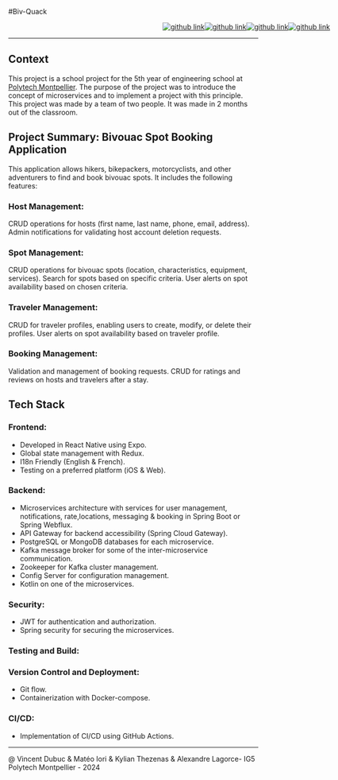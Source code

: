 #Biv-Quack

<div style="display:flex; flex-direction: row; justify-content: center; align-items: center; width: 100vw">
  <a target="_blank" href="https://github.com/VincentDub2/Biv-Quack">
  <img alt="github link" src="https://img.shields.io/badge/Biv'Quack-global-orange?logo=github&style=for-the-badge">
</a>
<a target="_blank" href="">
  <img alt="github link" src="https://img.shields.io/badge/Biv'Quack-docs-blue?logo=github&style=for-the-badge">
</a>
<a target="_blank" href="https://github.com/VincentDub2/ReactNativeIWA">
  <img alt="github link" src="https://img.shields.io/badge/Biv'Quack-frontend-blue?logo=github&style=for-the-badge">
</a>
<a target="_blank" href="https://github.com/VincentDub2/iwa-spring-kafka">
  <img alt="github link" src="https://img.shields.io/badge/Biv'Quack-microservices-blue?logo=github&style=for-the-badge">
</a>
</div>

---

## Context

This project is a school project for the 5th year of engineering school at [Polytech Montpellier](https://www.polytech.umontpellier.fr/). The purpose of the project was to introduce the concept of microservices and to implement a project with this principle. This project was made by a team of two people. It was made in 2 months out of the classroom.

## Project Summary: Bivouac Spot Booking Application

This application allows hikers, bikepackers, motorcyclists, and other adventurers to find and book bivouac spots. It includes the following features:

### Host Management:

CRUD operations for hosts (first name, last name, phone, email, address).
Admin notifications for validating host account deletion requests.

### Spot Management:

CRUD operations for bivouac spots (location, characteristics, equipment, services).
Search for spots based on specific criteria.
User alerts on spot availability based on chosen criteria.

### Traveler Management:

CRUD for traveler profiles, enabling users to create, modify, or delete their profiles.
User alerts on spot availability based on traveler profile.

### Booking Management:

Validation and management of booking requests.
CRUD for ratings and reviews on hosts and travelers after a stay.

## Tech Stack

### Frontend:

- Developed in React Native using Expo.
- Global state management with Redux.
- I18n Friendly (English & French).
- Testing on a preferred platform (iOS & Web).

### Backend:

- Microservices architecture with services for user management, notifications, rate,locations, messaging & booking  in Spring Boot or Spring Webflux.
- API Gateway for backend accessibility (Spring Cloud Gateway).
- PostgreSQL or MongoDB databases for each microservice.
- Kafka message broker for some of the inter-microservice communication.
- Zookeeper for Kafka cluster management.
- Config Server for configuration management.
- Kotlin on one of the microservices.

### Security:

- JWT for authentication and authorization.
- Spring security for securing the microservices.

### Testing and Build:


### Version Control and Deployment:

- Git flow.
- Containerization with Docker-compose.

### CI/CD:

- Implementation of CI/CD using GitHub Actions.

---

@ Vincent Dubuc & Matéo Iori & Kylian Thezenas & Alexandre Lagorce- IG5 Polytech Montpellier - 2024

